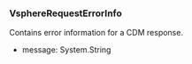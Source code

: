 ### VsphereRequestErrorInfo
Contains error information for a CDM response.

- message: System.String
